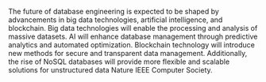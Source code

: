 The future of database engineering is expected to be shaped by advancements in big data technologies, artificial intelligence, and blockchain. Big data technologies will enable the processing and analysis of massive datasets. AI will enhance database management through predictive analytics and automated optimization. Blockchain technology will introduce new methods for secure and transparent data management. Additionally, the rise of NoSQL databases will provide more flexible and scalable solutions for unstructured data​​ ​Nature​​ ​IEEE Computer Society​.